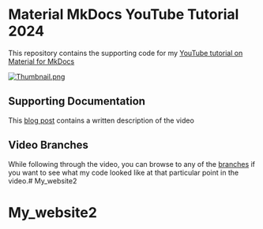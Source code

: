 # Material MkDocs YouTube Tutorial 2024

This repository contains the supporting code for my [YouTube tutorial on Material for MkDocs](https://www.youtube.com/watch?v=xlABhbnNrfI)

[![Thumbnail.png](https://raw.githubusercontent.com/james-willett/material-mkdocs-youtube-2024/main/MkDocs2024_Thumbnail2.jpg)](https://www.youtube.com/watch?v=xlABhbnNrfI)

## Supporting Documentation

This [blog post](https://jameswillett.dev/getting-started-with-material-for-mkdocs/) contains a written description of the video

## Video Branches

While following through the video, you can browse to any of the [branches](https://github.com/james-willett/material-mkdocs-youtube-2024/branches) if you want to see what my code looked like at that particular point in the video.# My_website2
# My_website2
